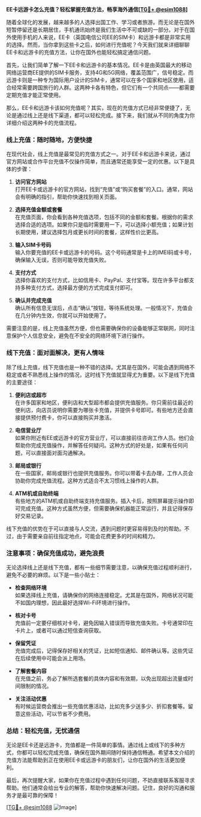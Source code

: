 **EE卡远游卡怎么充值？轻松掌握充值方法，畅享海外通信[[TG💪+ @esim1088](https://t.me/s/esim1088)]**

随着全球化的发展，越来越多的人选择出国工作、学习或者旅游。而无论是在国外短暂停留还是长期居住，手机通讯始终是我们生活中不可或缺的一部分。对于在国外使用手机的人来说，EE卡（英国电信公司EE的SIM卡）和远游卡都是非常实用的选择。然而，当你拿到这些卡之后，如何进行充值呢？今天我们就来详细聊聊EE卡和远游卡的充值方法，让你在国外也能轻松搞定通信问题。

首先，让我们简单了解一下EE卡和远游卡的基本情况。EE卡是由英国最大的移动网络运营商EE提供的SIM卡服务，支持4G和5G网络，覆盖范围广，信号稳定。而远游卡则是一种专为国际用户设计的SIM卡，通常可以在多个国家和地区使用，适合经常需要跨国旅行的人群。这两种卡各有特色，但它们有一个共同点——都需要定期充值才能正常使用。

那么，EE卡和远游卡该如何充值呢？其实，现在的充值方式已经非常便捷了，无论是通过线上还是线下渠道，都可以轻松完成。接下来，我们就从不同的角度为你详细介绍这两种卡的充值流程。

### **线上充值：随时随地，方便快捷**

在现代社会，线上充值是最常见的充值方式之一。对于EE卡和远游卡来说，通过官方网站或合作平台充值不仅操作简单，而且通常还能享受一定的优惠。以下是具体的步骤：

1. **访问官方网站**  
   打开EE卡或远游卡的官方网站，找到“充值”或“购买套餐”的入口。通常，网站会有明确的指引，帮助你快速找到相关页面。

2. **选择充值金额或套餐**  
   在充值页面，你会看到各种充值选项，包括不同的金额和套餐。根据你的需求选择合适的选项。如果你只是临时需要用一下，可以选择小额充值；如果计划长期使用，建议选择包月或更长时间的套餐，这样性价比更高。

3. **输入SIM卡号码**  
   输入你要充值的EE卡或远游卡的号码。这个号码通常是卡上的IMEI码或卡号，确保输入无误，否则可能导致充值失败。

4. **支付方式**  
   选择你喜欢的支付方式，比如信用卡、PayPal、支付宝等。现在许多平台都支持多种支付方式，选择最方便的方式完成支付即可。

5. **确认并完成充值**  
   确认所有信息无误后，点击“确认”按钮，等待系统处理。一般情况下，充值会在几分钟内生效，你就可以开始使用了。

需要注意的是，线上充值虽然方便，但也需要确保你的设备能够正常联网，同时注意保护个人信息安全，避免在不安全的网络环境下进行操作。

### **线下充值：面对面解决，更有人情味**

除了线上充值，线下充值也是一种不错的选择。尤其是在国外，可能会遇到网络不稳定或者不熟悉线上操作的情况，这时线下充值就显得尤为重要。以下是线下充值的主要途径：

1. **便利店或超市**  
   在许多国家和地区，便利店和大型超市都会提供充值服务。你只需前往最近的便利店，向店员说明你需要为哪张卡充值，并提供卡号即可。有些地方还会直接提供预付费卡，你可以直接购买并激活。

2. **电信营业厅**  
   如果你附近有EE或远游卡的官方营业厅，可以直接前往咨询工作人员。他们会帮助你完成充值操作，并解答任何疑问。这种方式的好处是，如果有任何问题，可以直接面对面沟通解决。

3. **邮局或银行**  
   在一些国家，邮局或银行也提供充值服务。你可以带着卡去办理，工作人员会协助你完成充值流程。这种方式适合不太习惯线上操作的人群。

4. **ATM机或自助终端**  
   有些地方的ATM机或自助终端支持充值服务。插入卡后，按照屏幕提示操作即可完成充值。这种方式虽然方便，但需要确保机器能正常运行，并且记得保存好交易记录。

线下充值的优势在于可以直接与人交流，遇到问题时更容易得到及时的帮助。不过，由于需要亲自前往指定地点，可能会花费更多的时间和精力。

### **注意事项：确保充值成功，避免浪费**

无论选择线上还是线下充值，都有一些细节需要注意，以确保充值过程顺利进行，避免不必要的麻烦。以下是一些小贴士：

- **检查网络环境**  
  如果选择线上充值，请确保你的网络连接稳定。尤其是在国外，网络状况可能不如国内理想，因此最好选择Wi-Fi环境进行操作。

- **核对卡号**  
  充值前一定要仔细核对卡号，避免因输入错误而导致充值失败。卡号通常印在卡片上，或者可以通过短信查询获取。

- **保留凭证**  
  充值完成后，记得保存好相关的凭证，比如短信通知、邮件确认等。这些凭证在后续使用中可能会派上用场。

- **了解套餐内容**  
  在充值之前，务必了解所选套餐的具体内容和有效期，以免出现超出流量或时间限制的情况。

- **关注活动优惠**  
  有时候运营商会推出一些充值优惠活动，比如充多少送多少、折扣套餐等。留意这些活动，可以节省不少费用。

### **总结：轻松充值，无忧通信**

无论是EE卡还是远游卡，充值都是一件简单的事情。通过线上或线下的多种方式，你都可以轻松完成充值，确保在国外期间随时保持通信畅通。希望本文介绍的充值方法能帮助到正在使用EE卡或远游卡的朋友们，让你在国外的生活更加便利。

最后，再次提醒大家，如果你在充值过程中遇到任何问题，不妨直接联系客服寻求帮助。他们通常会给出专业的解答，帮助你快速解决问题。记住，良好的沟通和服务才是最可靠的保障！

[[TG💪+ @esim1088](https://t.me/s/esim1088) ![Image](https://i.postimg.cc/4NQfJmqS/Snipaste-2025-05-13-00-14-12.png)]
